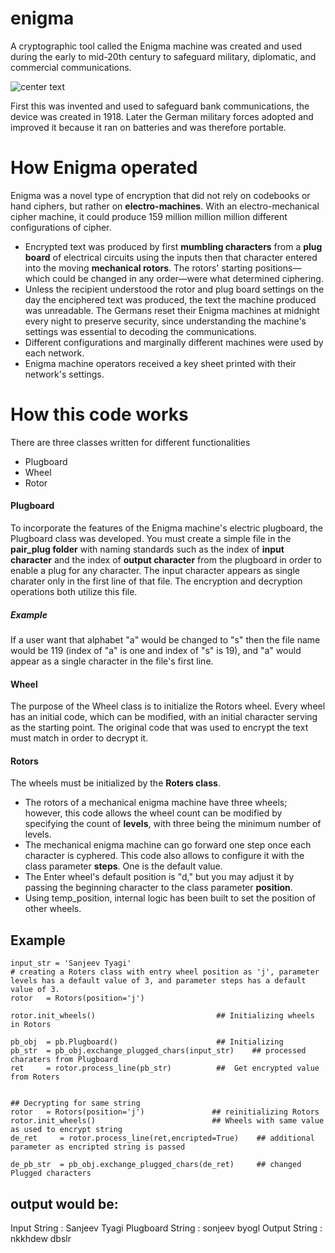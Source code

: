 # enigma
A cryptographic tool called the Enigma machine was created and used during the early to mid-20th century to safeguard military, diplomatic, and commercial communications.

![center text](https://ds055uzetaobb.cloudfront.net/brioche/uploads/8lhMEciVlk-enigma.jpg "enigma")

First this was invented and used to safeguard bank communications, the device was created in 1918. Later the German military forces adopted and improved it because it ran on batteries and was therefore portable.

# How Enigma operated 
Enigma was a novel type of encryption that did not rely on codebooks or hand ciphers, but rather on **electro-machines**. With an electro-mechanical cipher machine, it could produce 159 million million million different configurations of cipher. 
- Encrypted text was produced by first **mumbling characters** from a **plug board** of electrical circuits using the inputs then that character entered into the moving **mechanical rotors**. 
The rotors' starting positions—which could be changed in any order—were what determined ciphering. 
- Unless the recipient understood the rotor and plug board settings on the day the enciphered text was produced, the text the machine produced was unreadable. The Germans reset their Enigma machines at midnight every night to preserve security, since understanding the machine's settings was essential to decoding the communications.
- Different configurations and marginally different machines were used by each network.
- Enigma machine operators received a key sheet printed with their network's settings.

# How this code works 
There are three classes written for different functionalities 

- Plugboard
- Wheel
- Rotor

#### Plugboard 
To incorporate the features of the Enigma machine's electric plugboard, the Plugboard class was developed. You must create a simple file in the **pair_plug folder** with naming standards such as the index of **input character** and the index of **output character** from the plugboard in order to enable a plug for any character. The input character appears as single charater only in the first line of that file.
The encryption and decryption operations both utilize this file.
##### Example 
If a user want that alphabet "a" would be changed to "s" then the file name would be 119 (index of "a" is one and index of "s" is 19), and "a" would appear as a single character in the file's first line. 

#### Wheel 
The purpose of the Wheel class is to initialize the Rotors wheel. Every wheel has an initial code, which can be modified, with an initial character serving as the starting point. The original code that was used to encrypt the text must match in order to decrypt it.

#### Rotors
The wheels must be initialized by the **Roters class**. 
- The rotors of a mechanical enigma machine have three wheels; however, this code allows the wheel count can be modified by specifying the count of **levels**, with three being the minimum number of levels.
- The mechanical enigma machine can go forward one step once each character is cyphered. This code also allows to configure it with the class parameter **steps**. One is the default value.
- The Enter wheel's default position is "d," but you may adjust it by passing the beginning character to the class parameter **position**.  
- Using temp_position, internal logic has been built to set the position of other wheels.

## Example 
```
input_str = 'Sanjeev Tyagi'
# creating a Roters class with entry wheel position as 'j', parameter levels has a default value of 3, and parameter steps has a default value of 3.
rotor   = Rotors(position='j')

rotor.init_wheels()                           ## Initializing wheels in Rotors 

pb_obj  = pb.Plugboard()                      ## Initializing 
pb_str  = pb_obj.exchange_plugged_chars(input_str)    ## processed charaters from Plugboard 
ret     = rotor.process_line(pb_str)          ##  Get encrypted value from Roters 


## Decrypting for same string 
rotor   = Rotors(position='j')               ## reinitializing Rotors            
rotor.init_wheels()                          ## Wheels with same value as used to encrypt string  
de_ret     = rotor.process_line(ret,encripted=True)    ## additional parameter as encripted string is passed 

de_pb_str  = pb_obj.exchange_plugged_chars(de_ret)     ## changed Plugged characters
```

## output would be: 
Input String      : Sanjeev Tyagi
Plugboard String  : sonjeev byogl
Output String     : nkkhdew dbslr

